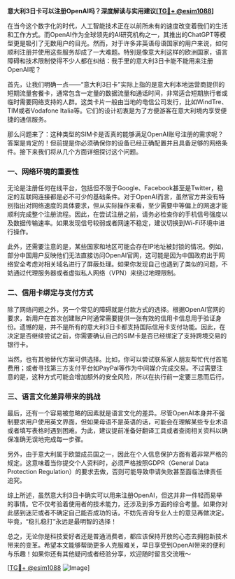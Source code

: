 **意大利3日卡可以注册OpenAI吗？深度解读与实用建议[[TG💪+ @esim1088](https://t.me/s/esim1088)]**

在当今这个数字化的时代，人工智能技术正在以前所未有的速度改变着我们的生活和工作方式。而OpenAI作为全球领先的AI研究机构之一，其推出的ChatGPT等模型更是吸引了无数用户的目光。然而，对于许多非英语母语国家的用户来说，如何顺利注册并使用这些服务却成了一大难题。特别是像意大利这样的欧洲国家，语言障碍和技术限制使得不少人都在纠结：我手里的意大利3日卡能不能用来注册OpenAI呢？

首先，让我们明确一点——“意大利3日卡”实际上指的是意大利本地运营商提供的短期流量套餐卡，通常包含一定量的数据流量和通话时间，非常适合短期旅行者或临时需要网络支持的人群。这类卡片一般由当地的电信公司发行，比如WindTre、TIM或者Vodafone Italia等。它们的设计初衷是为了方便游客在意大利境内享受便捷的通信服务。

那么问题来了：这种类型的SIM卡是否真的能够满足OpenAI账号注册的需求呢？答案是肯定的！但前提是你必须确保你的设备已经正确配置并且具备足够的网络条件。接下来我们将从几个方面详细探讨这个问题。

### 一、网络环境的重要性

无论是注册任何在线平台，包括但不限于Google、Facebook甚至是Twitter，稳定的互联网连接都是必不可少的基础条件。对于OpenAI而言，虽然官方并没有特别指出对网络速度的具体要求，但从实际操作来看，至少需要中等偏上的网速才能顺利完成整个注册流程。因此，在尝试注册之前，请务必检查你的手机信号强度以及数据传输速率。如果发现信号较弱或者网速不稳定，建议切换到Wi-Fi环境中进行操作。

此外，还需要注意的是，某些国家和地区可能会存在IP地址被封锁的情况。例如，部分中国用户反映他们无法直接访问OpenAI官网，这可能是因为中国政府出于网络安全考虑对相关域名进行了屏蔽处理。如果你发现自己也遇到了类似的问题，不妨通过代理服务器或者虚拟私人网络（VPN）来绕过地理限制。

### 二、信用卡绑定与支付方式

除了网络问题之外，另一个常见的障碍就是付款方式的选择。根据OpenAI官网的要求，新用户在首次创建账户时通常需要提供一张有效的信用卡信息用于验证身份。遗憾的是，并不是所有的意大利3日卡都支持国际信用卡支付功能。因此，在决定是否继续尝试之前，你需要确认自己的SIM卡是否已经绑定了支持跨境交易的银行卡。

当然，也有其他替代方案可供选择。比如，你可以尝试联系家人朋友帮忙代付首笔费用；或者寻找第三方支付平台如PayPal等作为中间媒介完成交易。不过需要注意的是，这种方式可能会增加额外的安全风险，所以在执行前一定要三思而后行。

### 三、语言文化差异带来的挑战

最后，还有一个容易被忽略的因素就是语言文化的差异。尽管OpenAI本身并不强制要求用户使用英文界面，但如果母语不是英语的话，可能会在理解某些专业术语或者填写表格时遇到困难。为此，建议提前准备好翻译工具或者查阅相关资料以确保准确无误地完成每一步骤。

另外，由于意大利属于欧盟成员国之一，因此在个人信息保护方面有着非常严格的规定。这意味着当你提交个人资料时，必须严格按照GDPR（General Data Protection Regulation）的要求去做，否则可能导致申请失败甚至面临法律责任追究。

综上所述，虽然意大利3日卡确实可以用来注册OpenAI，但这并非一件轻而易举的事情。它不仅考验着使用者的技术能力，还涉及到多方面的综合考量。如果你对此感到迷茫或者不确定自己能否成功的话，不妨先咨询专业人士的意见再做决定。毕竟，“稳扎稳打”永远是最明智的选择！

总之，无论你是科技爱好者还是普通消费者，都应该保持开放的心态去拥抱新技术带来的变革。希望本文能够帮助更多人克服难关，早日享受到OpenAI带来的便利与乐趣！如果你还有其他疑问或者经验分享，欢迎随时留言交流哦～ 

[[TG💪+ @esim1088](https://t.me/s/esim1088) ![Image](https://i.postimg.cc/4NQfJmqS/Snipaste-2025-05-13-00-14-12.png)]